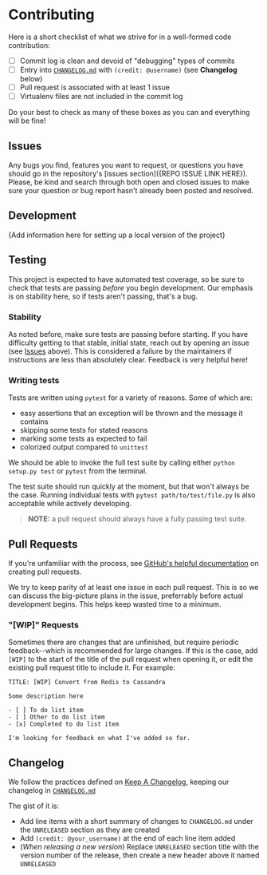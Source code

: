 # Contributing

Here is a short checklist of what we strive for in a well-formed code contribution:

- [ ] Commit log is clean and devoid of "debugging" types of commits
- [ ] Entry into [`CHANGELOG.md`](/CHANGELOG.md) with `(credit: @username)` (see **Changelog** below)
- [ ] Pull request is associated with at least 1 issue
- [ ] Virtualenv files are not included in the commit log

Do your best to check as many of these boxes as you can and everything will be fine!

## Issues

Any bugs you find, features you want to request, or questions you have should go in the
repository's [issues section]({REPO ISSUE LINK HERE}).
Please, be kind and search through both open and closed issues to make sure your question
or bug report hasn't already been posted and resolved.

## Development

{Add information here for setting up a local version of the project}

## Testing

This project is expected to have automated test coverage, so be sure to check that tests
are passing _before_ you begin development. Our emphasis is on stability here, so if tests
aren't passing, that's a bug.

### Stability

As noted before, make sure tests are passing before starting. If you have difficulty getting
to that stable, initial state, reach out by opening an issue (see [Issues](#Issues) above).
This is considered a failure by the maintainers if instructions are less than absolutely
clear. Feedback is very helpful here!

### Writing tests

Tests are written using `pytest` for a variety of reasons. Some of which are:

- easy assertions that an exception will be thrown and the message it contains
- skipping some tests for stated reasons
- marking some tests as expected to fail
- colorized output compared to `unittest`

We should be able to invoke the full test suite by calling either `python setup.py test` or
`pytest` from the terminal.

The test suite should run quickly at the moment, but that won't always be the case. Running
individual tests with `pytest path/to/test/file.py` is also acceptable while actively
developing.

> **NOTE:** a pull request should always have a fully passing test suite.

## Pull Requests

If you're unfamiliar with the process, see [GitHub's helpful documentation](https://help.github.com/articles/about-pull-requests/)
on creating pull requests.

We try to keep parity of at least one issue in each pull request. This is so we can discuss the
big-picture plans in the issue, preferrably before actual development begins. This helps keep
wasted time to a minimum.

### "[WIP]" Requests

Sometimes there are changes that are unfinished, but require periodic feedback--which is recommended
for large changes. If this is the case, add `[WIP]` to the start of the title of the pull request
when opening it, or edit the existing pull request title to include it. For example:

```
TITLE: [WIP] Convert from Redis to Cassandra

Some description here

- [ ] To do list item
- [ ] Other to do list item
- [x] Completed to do list item

I'm looking for feedback on what I've added so far.
```

## Changelog

We follow the practices defined on [Keep A Changelog](http://keepachangelog.com), keeping our
changelog in [`CHANGELOG.md`](/CHANGELOG.md)

The gist of it is:

- Add line items with a short summary of changes to `CHANGELOG.md` under the `UNRELEASED` section as they are created
- Add `(credit: @your_username)` at the end of each line item added
- (_When releasing a new version_) Replace `UNRELEASED` section title with the version number of the release, then create a new header above it named `UNRELEASED`
